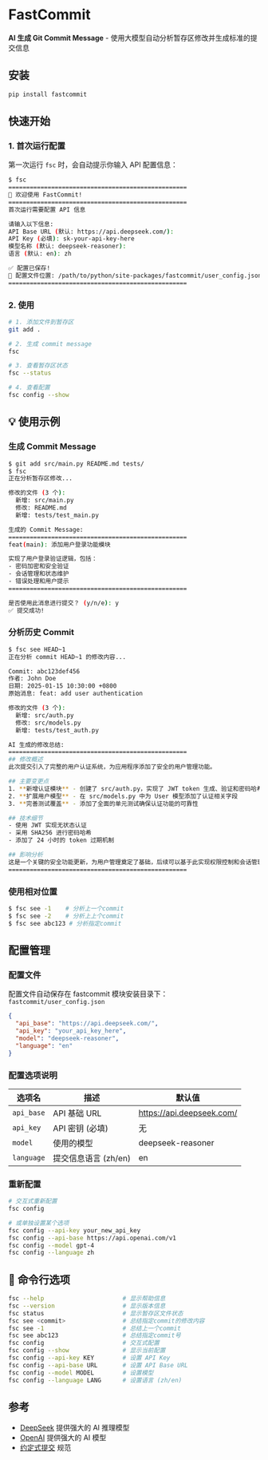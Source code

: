 # FastCommit

**AI 生成 Git Commit Message** - 使用大模型自动分析暂存区修改并生成标准的提交信息

## 安装

```bash
pip install fastcommit
```

## 快速开始

### 1. 首次运行配置

第一次运行 `fsc` 时，会自动提示你输入 API 配置信息：

```bash
$ fsc
==================================================
🚀 欢迎使用 FastCommit!
==================================================
首次运行需要配置 API 信息

请输入以下信息:
API Base URL (默认: https://api.deepseek.com/): 
API Key (必填): sk-your-api-key-here
模型名称 (默认: deepseek-reasoner): 
语言 (默认: en): zh

✅ 配置已保存!
📁 配置文件位置: /path/to/python/site-packages/fastcommit/user_config.json
==================================================
```

### 2. 使用

```bash
# 1. 添加文件到暂存区
git add .

# 2. 生成 commit message
fsc

# 3. 查看暂存区状态
fsc --status

# 4. 查看配置
fsc config --show
```

## 💡 使用示例

### 生成 Commit Message

```bash
$ git add src/main.py README.md tests/
$ fsc
正在分析暂存区修改...

修改的文件 (3 个):
  新增: src/main.py
  修改: README.md  
  新增: tests/test_main.py

生成的 Commit Message:
==================================================
feat(main): 添加用户登录功能模块

实现了用户登录验证逻辑，包括：
- 密码加密和安全验证
- 会话管理和状态维护
- 错误处理和用户提示
==================================================

是否使用此消息进行提交？ (y/n/e): y
✅ 提交成功!
```

### 分析历史 Commit

```bash
$ fsc see HEAD~1
正在分析 commit HEAD~1 的修改内容...

Commit: abc123def456
作者: John Doe
日期: 2025-01-15 10:30:00 +0800
原始消息: feat: add user authentication

修改的文件 (3 个):
  新增: src/auth.py
  修改: src/models.py
  新增: tests/test_auth.py

AI 生成的修改总结:
==================================================
## 修改概述
此次提交引入了完整的用户认证系统，为应用程序添加了安全的用户管理功能。

## 主要变更点
1. **新增认证模块** - 创建了 src/auth.py，实现了 JWT token 生成、验证和密码哈希功能
2. **扩展用户模型** - 在 src/models.py 中为 User 模型添加了认证相关字段
3. **完善测试覆盖** - 添加了全面的单元测试确保认证功能的可靠性

## 技术细节
- 使用 JWT 实现无状态认证
- 采用 SHA256 进行密码哈希
- 添加了 24 小时的 token 过期机制

## 影响分析
这是一个关键的安全功能更新，为用户管理奠定了基础，后续可以基于此实现权限控制和会话管理。
==================================================
```

### 使用相对位置

```bash
$ fsc see -1    # 分析上一个commit
$ fsc see -2    # 分析上上个commit
$ fsc see abc123 # 分析指定commit
```

## 配置管理

### 配置文件

配置文件自动保存在 fastcommit 模块安装目录下：`fastcommit/user_config.json`

```json
{
  "api_base": "https://api.deepseek.com/",
  "api_key": "your_api_key_here",
  "model": "deepseek-reasoner",
  "language": "en"
}
```

### 配置选项说明

| 选项名     | 描述                    | 默认值                          |
|-----------|-------------------------|--------------------------------|
| `api_base` | API 基础 URL           | https://api.deepseek.com/      |
| `api_key`  | API 密钥 (必填)        | 无                             |
| `model`    | 使用的模型             | deepseek-reasoner              |
| `language` | 提交信息语言 (zh/en)   | en                             |

### 重新配置

```bash
# 交互式重新配置
fsc config

# 或单独设置某个选项
fsc config --api-key your_new_api_key
fsc config --api-base https://api.openai.com/v1
fsc config --model gpt-4
fsc config --language zh
```

## 📖 命令行选项

```bash
fsc --help                      # 显示帮助信息
fsc --version                   # 显示版本信息
fsc status                      # 显示暂存区文件状态
fsc see <commit>                # 总结指定commit的修改内容
fsc see -1                      # 总结上一个commit
fsc see abc123                  # 总结指定commit号
fsc config                      # 交互式配置
fsc config --show               # 显示当前配置
fsc config --api-key KEY        # 设置 API Key
fsc config --api-base URL       # 设置 API Base URL
fsc config --model MODEL        # 设置模型
fsc config --language LANG      # 设置语言 (zh/en)
```

## 参考

- [DeepSeek](https://deepseek.com) 提供强大的 AI 推理模型
- [OpenAI](https://openai.com) 提供强大的 AI 模型
- [约定式提交](https://www.conventionalcommits.org/zh-hans/) 规范

